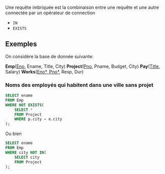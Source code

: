Une requête imbriquée est la combinaison entre une requête et une autre connectée par un opérateur de connection
- `IN`
- `EXISTS`
## Exemples

On considère la base de donnée suivante:

**Emp**(<u>Eno</u>, Ename, Title, City)
**Project**(<u>Pno</u>, Pname, Budget, City)
**Pay**(<u>Title</u>, Salary)
**Works**(<u>Eno*, Pno*</u>, Resp, Dur)

### Noms des employés qui habitent dans une ville sans projet
```sql
SELECT ename
FROM Emp
WHERE NOT EXISTS(
	SELECT * 
	FROM Project
	WHERE p.city = e.city
);
```

Ou bien
```sql
SELECT ename
FROM Emp
WHERE city NOT IN(
	SELECT city 
	FROM Project
);

```